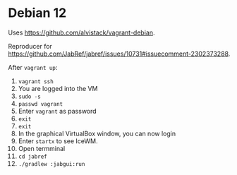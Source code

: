 # Debian 12

Uses <https://github.com/alvistack/vagrant-debian>.

Reproducer for <https://github.com/JabRef/jabref/issues/10731#issuecomment-2302373288>.

<!-- Installs [Just Perfection GNOME Shell Extension](https://gitlab.gnome.org/jrahmatzadeh/just-perfection). -->

After `vagrant up`:

1. `vagrant ssh`
2. You are logged into the VM
3. `sudo -s`
4. `passwd vagrant`
5. Enter `vagrant` as password
6. `exit`
7. `exit`
8. In the graphical VirtualBox window, you can now login
9. Enter `startx` to see IceWM.
10. Open termminal
11. `cd jabref`
12. `./gradlew :jabgui:run`
